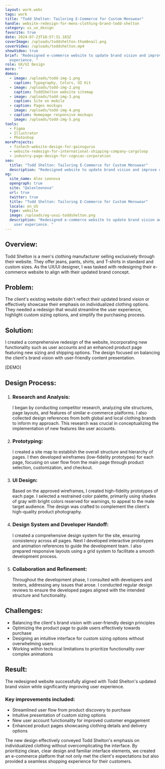 ```yaml
---
layout: work.webc
tags: work
title: "Todd Shelton: Tailoring E-Commerce for Custom Menswear"
handle: website-redesign-for-mens-clothing-brand-todd-shelton
category: ui_ux_design
favorite: true
date: 2024-07-23T18:57:31.183Z
coverImage: /uploads/toddshelton-thumbnail.png
coverVideo: /uploads/toddshelton.mp4
showVideo: true
brief: "Redesigned e-commerce website to update brand vision and improve user
  experience. "
role: UX/UI Design
more: ""
demos:
  - image: /uploads/todd-img-1.png
    caption: Typography, Colors, UI Kit
  - image: /uploads/todd-img-2.png
    caption: ToddShelton website sitemap
  - image: /uploads/todd-img-3.png
    caption: Site on mobile
  - caption: Pages mockups
    image: /uploads/todd-img-4.png
  - caption: Homepage responsive mockups
    image: /uploads/todd-img-5.png
tools:
  - Figma
  - Illustrator
  - Photoshop
moreProjects:
  - fintech-website-design-for-gainsgurus
  - website-redesign-for-international-shipping-company-cargoloop
  - industry-page-design-for-cogniac-corporation
seo:
  title: "Todd Shelton: Tailoring E-Commerce for Custom Menswear"
  description: "Redesigned website to update brand vision and improve user experience. "
og:
  site_name: Alex Leonova
  opengraph: true
  site: "@alexleonova"
  url: true
  twitter: true
  title: "Todd Shelton: Tailoring E-Commerce for Custom Menswear"
  locale: en_US
  type: website
  image: /uploads/og-uxui-toddshelton.png
  description: "Redesigned e-commerce website to update brand vision and improve
    user experience. "
---
```

## Overview:

Todd Shelton is a men's clothing manufacturer selling exclusively through their website. They offer jeans, pants, shirts, and T-shirts in standard and custom sizes. As the UX/UI designer, I was tasked with redesigning their e-commerce website to align with their updated brand concept.

## Problem:

The client's existing website didn't reflect their updated brand vision or effectively showcase their emphasis on individualized clothing options. They needed a redesign that would streamline the user experience, highlight custom sizing options, and simplify the purchasing process.

## Solution:

I created a comprehensive redesign of the website, incorporating new functionality such as user accounts and an enhanced product page featuring new sizing and shipping options. The design focused on balancing the client's brand vision with user-friendly content presentation.

\[DEMO]

## Design Process:

1. ### Research and Analysis:

   I began by conducting competitor research, analyzing site structures, page layouts, and features of similar e-commerce platforms. I also collected design references from both global and local clothing brands to inform my approach. This research was crucial in conceptualizing the implementation of new features like user accounts.
2. ### Prototyping:

   I created a site map to establish the overall structure and hierarchy of pages. I then developed wireframes (low-fidelity prototypes) for each page, focusing on user flow from the main page through product selection, customization, and checkout.
3. ### UI Design:

   Based on the approved wireframes, I created high-fidelity prototypes of each page. I selected a restrained color palette, primarily using shades of gray with bright colors reserved for warnings, to appeal to the male target audience. The design was crafted to complement the client's high-quality product photography.
4. ### Design System and Developer Handoff:

   I created a comprehensive design system for the site, ensuring consistency across all pages. Next I developed interactive prototypes and animation references to guide the development team. I also prepared responsive layouts using a grid system to facilitate a smooth development process.
5. ### Collaboration and Refinement:

   Throughout the development phase, I consulted with developers and testers, addressing any issues that arose. I conducted regular design reviews to ensure the developed pages aligned with the intended structure and functionality.

## Challenges:

* Balancing the client's brand vision with user-friendly design principles
* Optimizing the product page to guide users effectively towards purchase
* Designing an intuitive interface for custom sizing options without overwhelming users
* Working within technical limitations to prioritize functionality over complex animations

## Result:

The redesigned website successfully aligned with Todd Shelton's updated brand vision while significantly improving user experience. 

### Key improvements included:

* Streamlined user flow from product discovery to purchase
* Intuitive presentation of custom sizing options
* New user account functionality for improved customer engagement
* Enhanced product pages showcasing clothing details and delivery options

The new design effectively conveyed Todd Shelton's emphasis on individualized clothing without overcomplicating the interface. By prioritizing clean, clear design and familiar interface elements, we created an e-commerce platform that not only met the client's expectations but also provided a seamless shopping experience for their customers.